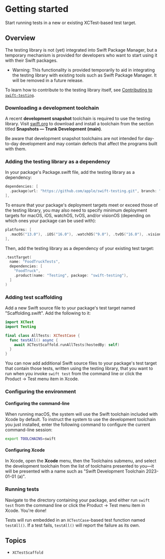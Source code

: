 # Getting started

<!--
This source file is part of the Swift.org open source project

Copyright (c) 2023 Apple Inc. and the Swift project authors
Licensed under Apache License v2.0 with Runtime Library Exception

See https://swift.org/LICENSE.txt for license information
See https://swift.org/CONTRIBUTORS.txt for Swift project authors
-->

<!-- NOTE: The voice of this document is directed at the second person ("you")
because it provides instructions the reader must follow directly. -->

Start running tests in a new or existing XCTest-based test target.

## Overview

The testing library is not (yet) integrated into Swift Package Manager, but a
temporary mechanism is provided for developers who want to start using it with
their Swift packages.

- Warning: This functionality is provided temporarily to aid in integrating the
  testing library with existing tools such as Swift Package Manager. It will be
  removed in a future release.

To learn how to contribute to the testing library itself, see
[Contributing to `swift-testing`](https://github.com/apple/swift-testing/CONTRIBUTING.md).

### Downloading a development toolchain

A recent **development snapshot** toolchain is required to use the testing
library. Visit [swift.org](https://www.swift.org/download/#trunk-development-main)
to download and install a toolchain from the section titled
**Snapshots — Trunk Development (main)**.

Be aware that development snapshot toolchains are not intended for day-to-day
development and may contain defects that affect the programs built with them.

### Adding the testing library as a dependency

In your package's Package.swift file, add the testing library as a dependency:

```swift
dependencies: [
  .package(url: "https://github.com/apple/swift-testing.git", branch: "main"),
],
```

To ensure that your package's deployment targets meet or exceed those of the
testing library, you may also need to specify minimum deployment targets for
macOS, iOS, watchOS, tvOS, and/or visionOS (depending on which ones your package
can be used with):

```swift
platforms: [
  .macOS("13.0"), .iOS("16.0"), .watchOS("9.0"), .tvOS("16.0"), .visionOS("1.0")
],
```

Then, add the testing library as a dependency of your existing test target:

```swift
.testTarget(
  name: "FoodTruckTests",
  dependencies: [
    "FoodTruck",
    .product(name: "Testing", package: "swift-testing"),
  ]
)
```

### Adding test scaffolding

Add a new Swift source file to your package's test target named
"Scaffolding.swift". Add the following to it:

```swift
import XCTest
import Testing

final class AllTests: XCTestCase {
  func testAll() async {
    await XCTestScaffold.runAllTests(hostedBy: self)
  }
}
```

You can now add additional Swift source files to your package's test target that
contain those tests, written using the testing library, that you want to run
when you invoke `swift test` from the command line or click the
Product&nbsp;&rarr;&nbsp;Test menu item in Xcode.

### Configuring the environment

#### Configuring the command-line

When running macOS, the system will use the Swift toolchain included with Xcode
by default. To instruct the system to use the development toolchain you just
installed, enter the following command to configure the current command-line
session:

```sh
export TOOLCHAINS=swift
```

#### Configuring Xcode

In Xcode, open the **Xcode** menu, then the Toolchains submenu, and select the
development toolchain from the list of toolchains presented to you&mdash;it will
be presented with a name such as "Swift Development Toolchain 2023-01-01 (a)".

### Running tests

Navigate to the directory containing your package, and either run `swift test`
from the command line or click the Product&nbsp;&rarr;&nbsp;Test menu item in
Xcode. You're done!

Tests will run embedded in an `XCTestCase`-based test function named
`testAll()`. If a test fails, `testAll()` will report the failure as its own.

## Topics

- ``XCTestScaffold``
